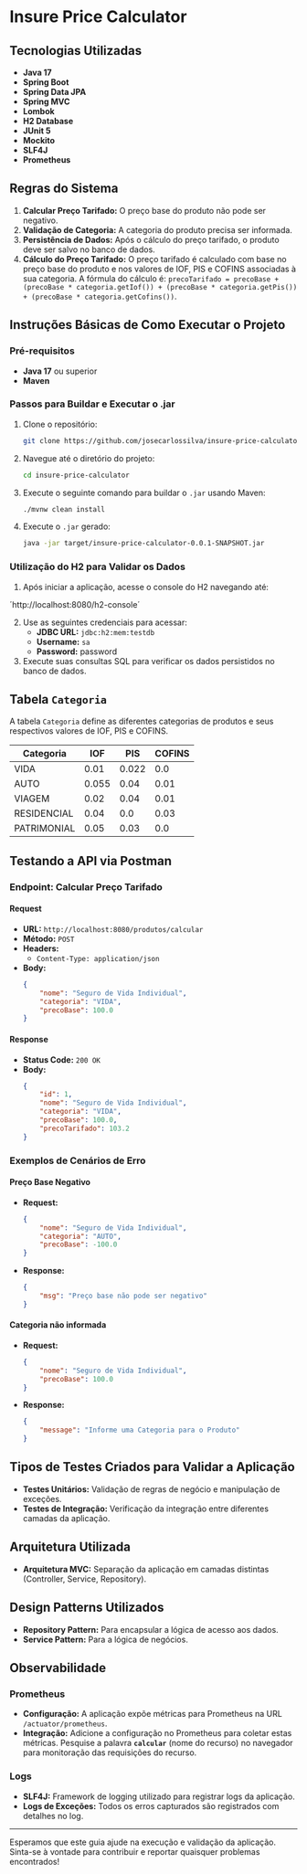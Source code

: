 # Insure Price Calculator

## Tecnologias Utilizadas

- **Java 17**
- **Spring Boot**
- **Spring Data JPA**
- **Spring MVC**
- **Lombok**
- **H2 Database**
- **JUnit 5**
- **Mockito**
- **SLF4J**
- **Prometheus**

## Regras do Sistema

1. **Calcular Preço Tarifado:** O preço base do produto não pode ser negativo.
2. **Validação de Categoria:** A categoria do produto precisa ser informada.
3. **Persistência de Dados:** Após o cálculo do preço tarifado, o produto deve ser salvo no banco de dados.
4. **Cálculo do Preço Tarifado:** O preço tarifado é calculado com base no preço base do produto e nos valores de IOF, PIS e COFINS associadas à sua categoria. A fórmula do cálculo é: `precoTarifado = precoBase + (precoBase * categoria.getIof()) + (precoBase * categoria.getPis()) + (precoBase * categoria.getCofins())`.

## Instruções Básicas de Como Executar o Projeto

### Pré-requisitos
- **Java 17** ou superior
- **Maven**

### Passos para Buildar e Executar o .jar

1. Clone o repositório:
    ```sh
    git clone https://github.com/josecarlossilva/insure-price-calculator.git
    ```
2. Navegue até o diretório do projeto:
    ```sh
    cd insure-price-calculator
    ```
3. Execute o seguinte comando para buildar o `.jar` usando Maven:
    ```sh
    ./mvnw clean install
    ```
4. Execute o `.jar` gerado:
    ```sh
    java -jar target/insure-price-calculator-0.0.1-SNAPSHOT.jar
    ```

### Utilização do H2 para Validar os Dados

1. Após iniciar a aplicação, acesse o console do H2 navegando até:

´http://localhost:8080/h2-console´

2. Use as seguintes credenciais para acessar:
   - **JDBC URL:** `jdbc:h2:mem:testdb`
   - **Username:** `sa`
   - **Password:** password
3. Execute suas consultas SQL para verificar os dados persistidos no banco de dados.

## Tabela `Categoria`

A tabela `Categoria` define as diferentes categorias de produtos e seus respectivos valores de IOF, PIS e COFINS.

| Categoria     | IOF  | PIS  | COFINS |
|---------------|------|------|--------|
| VIDA          | 0.01 | 0.022| 0.0    |
| AUTO          | 0.055| 0.04 | 0.01   |
| VIAGEM        | 0.02 | 0.04 | 0.01   |
| RESIDENCIAL   | 0.04 | 0.0  | 0.03   |
| PATRIMONIAL   | 0.05 | 0.03 | 0.0    |

## Testando a API via Postman

### Endpoint: Calcular Preço Tarifado

#### Request
- **URL:** `http://localhost:8080/produtos/calcular`
- **Método:** `POST`
- **Headers:**
   - `Content-Type: application/json`
- **Body:**
    ```json
    {
        "nome": "Seguro de Vida Individual",
        "categoria": "VIDA",
        "precoBase": 100.0
    }
    ```

#### Response
- **Status Code:** `200 OK`
- **Body:**
    ```json
    {
        "id": 1,
        "nome": "Seguro de Vida Individual",
        "categoria": "VIDA",
        "precoBase": 100.0,
        "precoTarifado": 103.2
    }
    ```

### Exemplos de Cenários de Erro

#### Preço Base Negativo

- **Request:**
    ```json
    {
        "nome": "Seguro de Vida Individual",
        "categoria": "AUTO",
        "precoBase": -100.0
    }
    ```
- **Response:**
    ```json
    {
        "msg": "Preço base não pode ser negativo"
    }
    ```

#### Categoria não informada

- **Request:**
    ```json
    {
        "nome": "Seguro de Vida Individual",
        "precoBase": 100.0
    }
    ```
- **Response:**
    ```json
    {
        "message": "Informe uma Categoria para o Produto"
    }
    ```

## Tipos de Testes Criados para Validar a Aplicação

- **Testes Unitários:** Validação de regras de negócio e manipulação de exceções.
- **Testes de Integração:** Verificação da integração entre diferentes camadas da aplicação.

## Arquitetura Utilizada

- **Arquitetura MVC:** Separação da aplicação em camadas distintas (Controller, Service, Repository).

## Design Patterns Utilizados

- **Repository Pattern:** Para encapsular a lógica de acesso aos dados.
- **Service Pattern:** Para a lógica de negócios.

## Observabilidade

### Prometheus

- **Configuração:** A aplicação expõe métricas para Prometheus na URL `/actuator/prometheus`.
- **Integração:** Adicione a configuração no Prometheus para coletar estas métricas. Pesquise a palavra **``calcular``** (nome do recurso) no navegador para monitoração das requisições do recurso.

### Logs

- **SLF4J:** Framework de logging utilizado para registrar logs da aplicação.
- **Logs de Exceções:** Todos os erros capturados são registrados com detalhes no log.

---

Esperamos que este guia ajude na execução e validação da aplicação. Sinta-se à vontade para contribuir e reportar quaisquer problemas encontrados!